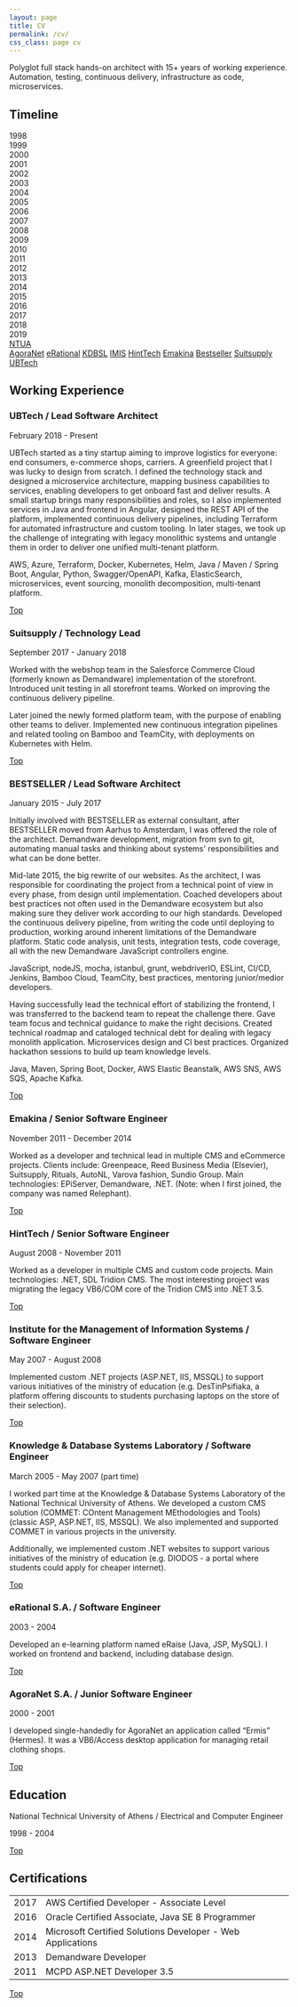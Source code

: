 ```yaml
---
layout: page
title: CV
permalink: /cv/
css_class: page cv
---
```


Polyglot full stack hands-on architect with 15+ years of working experience.
Automation, testing, continuous delivery, infrastructure as code, microservices.

## Timeline

<div class="timeline">
  <div class="lane years">
    <div>1998</div>
    <div>1999</div>
    <div>2000</div>
    <div>2001</div>
    <div>2002</div>
    <div>2003</div>
    <div>2004</div>
    <div>2005</div>
    <div>2006</div>
    <div>2007</div>
    <div>2008</div>
    <div>2009</div>
    <div>2010</div>
    <div>2011</div>
    <div>2012</div>
    <div>2013</div>
    <div>2014</div>
    <div>2015</div>
    <div>2016</div>
    <div>2017</div>
    <div>2018</div>
    <div>2019</div>
  </div>
  <div class="lane study">
    <a href="#education" class="ntua">NTUA</a>
  </div>
  <div class="lane work">
    <a href="#agoranet-sa--junior-software-engineer" class="agoranet">AgoraNet</a>
    <a href="#erational-sa--software-engineer" class="eraise">eRational</a>
    <a href="#knowledge--database-systems-laboratory--software-engineer" class="kdbsl">KDBSL</a>
    <a href="#institute-for-the-management-of-information-systems--software-engineer" class="imis">IMIS</a>
    <a href="#hinttech--senior-software-engineer" class="hinttech">HintTech</a>
    <a href="#emakina--senior-software-engineer" class="emakina">Emakina</a>
    <a href="#bestseller--lead-software-architect" class="bse">Bestseller</a>
    <a href="#suitsupply--technology-lead" class="suitsupply">Suitsupply</a>
    <a href="#ubtech--lead-software-architect" class="ubtech">UBTech</a>
  </div>
</div>

## Working Experience

### UBTech / Lead Software Architect

February 2018 - Present

UBTech started as a tiny startup aiming to improve logistics for everyone: end
consumers, e-commerce shops, carriers. A greenfield project that I was lucky to
design from scratch. I defined the technology stack and designed a microservice
architecture, mapping business capabilities to services, enabling developers to
get onboard fast and deliver results. A small startup brings many
responsibilities and roles, so I also implemented services in Java and frontend
in Angular, designed the REST API of the platform, implemented continuous
delivery pipelines, including Terraform for automated infrastructure and custom
tooling. In later stages, we took up the challenge of integrating with legacy
monolithic systems and untangle them in order to deliver one unified
multi-tenant platform.

AWS, Azure, Terraform, Docker, Kubernetes, Helm, Java / Maven / Spring Boot,
Angular, Python, Swagger/OpenAPI, Kafka, ElasticSearch, microservices, event
sourcing, monolith decomposition, multi-tenant platform.

[Top]

### Suitsupply / Technology Lead

September 2017 - January 2018

Worked with the webshop team in the Salesforce Commerce Cloud (formerly known as
Demandware) implementation of the storefront. Introduced unit testing in all
storefront teams. Worked on improving the continuous delivery pipeline.

Later joined the newly formed platform team, with the purpose of enabling other
teams to deliver. Implemented new continuous integration pipelines and related
tooling on Bamboo and TeamCity, with deployments on Kubernetes with Helm.

[Top]

### BESTSELLER / Lead Software Architect

January 2015 - July 2017

Initially involved with BESTSELLER as external consultant, after BESTSELLER
moved from Aarhus to Amsterdam, I was offered the role of the architect.
Demandware development, migration from svn to git, automating manual tasks and
thinking about systems' responsibilities and what can be done better.

Mid-late 2015, the big rewrite of our websites. As the architect, I was
responsible for coordinating the project from a technical point of view in every
phase, from design until implementation. Coached developers about best practices
not often used in the Demandware ecosystem but also making sure they deliver
work according to our high standards. Developed the continuous delivery
pipeline, from writing the code until deploying to production, working around
inherent limitations of the Demandware platform. Static code analysis, unit
tests, integration tests, code coverage, all with the new Demandware JavaScript
controllers engine.

JavaScript, nodeJS, mocha, istanbul, grunt, webdriverIO, ESLint, CI/CD, Jenkins,
Bamboo Cloud, TeamCity, best practices, mentoring junior/medior developers.

Having successfully lead the technical effort of stabilizing the frontend, I was
transferred to the backend team to repeat the challenge there. Gave team focus
and technical guidance to make the right decisions. Created technical roadmap
and cataloged technical debt for dealing with legacy monolith application.
Microservices design and CI best practices. Organized hackathon sessions to
build up team knowledge levels.

Java, Maven, Spring Boot, Docker, AWS Elastic Beanstalk, AWS SNS, AWS SQS,
Apache Kafka.

[Top]

### Emakina / Senior Software Engineer

November 2011 - December 2014

Worked as a developer and technical lead in multiple CMS and eCommerce projects.
Clients include: Greenpeace, Reed Business Media (Elsevier), Suitsupply,
Rituals, AutoNL, Varova fashion, Sundio Group. Main technologies: EPiServer,
Demandware, .NET. (Note: when I first joined, the company was named Relephant).

[Top]

### HintTech / Senior Software Engineer

August 2008 - November 2011

Worked as a developer in multiple CMS and custom code projects. Main
technologies: .NET, SDL Tridion CMS. The most interesting project was migrating
the legacy VB6/COM core of the Tridion CMS into .NET 3.5.

[Top]

### Institute for the Management of Information Systems / Software Engineer

May 2007 - August 2008

Implemented custom .NET projects (ASP.NET, IIS, MSSQL) to support various
initiatives of the ministry of education (e.g. DesTinPsifiaka, a platform
offering discounts to students purchasing laptops on the store of their
selection).

[Top]

### Knowledge & Database Systems Laboratory / Software Engineer

March 2005 - May 2007 (part time)

I worked part time at the Knowledge & Database Systems Laboratory of the
National Technical University of Athens. We developed a custom CMS solution
(COMMET: COntent Management MEthodologies and Tools) (classic ASP, ASP.NET, IIS,
MSSQL). We also implemented and supported COMMET in various projects in the
university.

Additionally, we implemented custom .NET websites to support various initiatives
of the ministry of education (e.g. DIODOS - a portal where students could apply
for cheaper internet).

[Top]

### eRational S.A. / Software Engineer

2003 - 2004

Developed an e-learning platform named eRaise (Java, JSP, MySQL). I worked on
frontend and backend, including database design.

[Top]

### AgoraNet S.A. / Junior Software Engineer

2000 - 2001

I developed single-handedly for AgoraNet an application called “Ermis” (Hermes).
It was a VB6/Access desktop application for managing retail clothing shops.

[Top]

## Education

National Technical University of Athens / Electrical and Computer Engineer

1998 - 2004

[Top]

## Certifications

<table>
    <tr>
        <td>
            2017
        </td>
        <td>
            AWS Certified Developer - Associate Level
        </td>
    </tr>
    <tr>
        <td>
            2016
        </td>
        <td>
            Oracle Certified Associate, Java SE 8 Programmer
        </td>
    </tr>
    <tr>
        <td>
            2014
        </td>
        <td>
            Microsoft Certified Solutions Developer - Web Applications
        </td>
    </tr>
    <tr>
        <td>
            2013
        </td>
        <td>
            Demandware Developer
        </td>
    </tr>
    <tr>
        <td>
            2011
        </td>
        <td>
            MCPD ASP.NET Developer 3.5
        </td>
    </tr>
</table>

[Top]

[top]: #timeline
